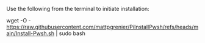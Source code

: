 Use the following from the terminal to initiate installation:

wget -O - https://raw.githubusercontent.com/mattpgrenier/PiInstallPwsh/refs/heads/main/Install-Pwsh.sh | sudo bash
